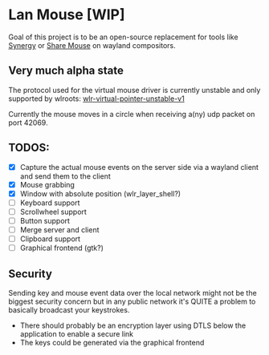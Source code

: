 # Lan Mouse [WIP]
Goal of this project is to be an open-source replacement for tools like [Synergy](https://symless.com/synergy) or [Share Mouse](https://www.sharemouse.com/de/) on wayland compositors.

## Very much alpha state
The protocol used for the virtual mouse driver is currently unstable and only supported by wlroots:
[wlr-virtual-pointer-unstable-v1](wlr-virtual-pointer-unstable-v1)

Currently the mouse moves in a circle when receiving a(ny) udp packet on port 42069.

## TODOS:
- [x] Capture the actual mouse events on the server side via a wayland client and send them to the client
- [x] Mouse grabbing
- [x] Window with absolute position (wlr\_layer\_shell?)
- [ ] Keyboard support
- [ ] Scrollwheel support
- [ ] Button support
- [ ] Merge server and client
- [ ] Clipboard support
- [ ] Graphical frontend (gtk?)

## Security
Sending key and mouse event data over the local network might not be the biggest security concern but in any public network it's QUITE a problem to basically broadcast your keystrokes.
- There should probably be an encryption layer using DTLS below the application to enable a secure link
- The keys could be generated via the graphical frontend
